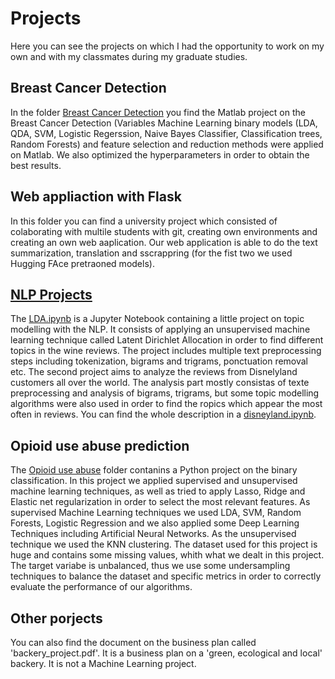 # Projects
Here you can see the projects on which I had the opportunity to work on my own and with my classmates during my graduate studies.

## Breast Cancer Detection
In the folder [Breast Cancer Detection](https://github.com/ivannasavonik/Projects/tree/main/Breast%20Cancer%20Detection) you find the Matlab project on the Breast Cancer Detection (Variables Machine Learning binary models (LDA, QDA, SVM, Logistic Regerssion, Naive Bayes Classifier, Classification trees, Random Forests) and feature selection and reduction methods were applied on Matlab. We also optimized the hyperparameters in order to obtain the best results.

## Web appliaction with Flask

In this folder you can find a university project which consisted of colaborating with multile students with git, creating own environments and creating an own web aaplication. Our web application is able to do the text summarization, translation and sscrappring (for the fist two we used Hugging FAce pretraoned models).


## [NLP Projects](https://github.com/ivannasavonik/Projects/tree/main/NLP%20Projects)
The [LDA.ipynb](https://github.com/ivannasavonik/Projects/blob/main/NLP%20Projects/LDA.ipynb) is a Jupyter Notebook containing a little project on topic modelling with the NLP. It consists of applying an unsupervised machine learning technique called Latent Dirichlet Allocation in order to find different topics in the wine reviews. The project includes multiple text preprocessing steps including tokenization, bigrams and trigrams, ponctuation removal etc.
The second project aims to analyze the reviews from Disnelyland customers all over the world. The analysis part mostly consistas of texte preprocessing and analysis of bigrams, trigrams, but some topic modelling algorithms were also used in order to find the ropics which appear the most often in reviews. You can find the whole description in a [disneyland.ipynb](https://github.com/ivannasavonik/Projects/blob/main/NLP%20Projects/disneyland.ipynb).


## Opioid use abuse prediction
The [Opioid use abuse](https://github.com/ivannasavonik/Projects/tree/main/Opioid%20use%20abuse) folder contanins a Python project on the binary classification. In this project we applied supervised and unsupervised machine learning techniques, as well as tried to apply Lasso, Ridge and Elastic net regularization in order to select the most relevant features. As supervised Machine Learning techniques we used LDA, SVM, Random Forests, Logistic Regression and we also applied some Deep Learning Techniques including Artificial Neural Networks. As the unsupervised technique we used the KNN clustering. The dataset used for this project is huge and contains some missing values, whith what we dealt in this project. The target variabe is unbalanced, thus we use some undersampling techniques to balance the dataset and specific metrics in order to correctly evaluate the performance of our algorithms.

## Other porjects 
You can also find the document on the business plan called 'backery_project.pdf'. It is a business plan on a 'green, ecological and local' backery. It is not a Machine Learning project.
